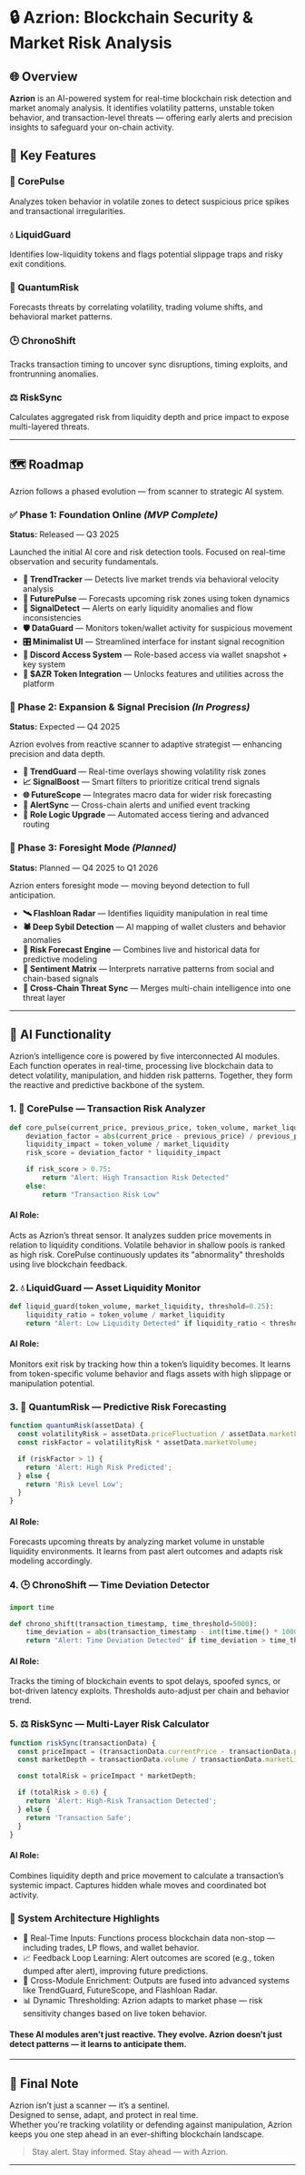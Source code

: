 # 🔒 Azrion: Blockchain Security & Market Risk Analysis

## 🌐 Overview

**Azrion** is an AI-powered system for real-time blockchain risk detection and market anomaly analysis. It identifies volatility patterns, unstable token behavior, and transaction-level threats — offering early alerts and precision insights to safeguard your on-chain activity.

## 🔑 Key Features

### 🧿 CorePulse  
Analyzes token behavior in volatile zones to detect suspicious price spikes and transactional irregularities.

### 💧 LiquidGuard  
Identifies low-liquidity tokens and flags potential slippage traps and risky exit conditions.

### 🧠 QuantumRisk  
Forecasts threats by correlating volatility, trading volume shifts, and behavioral market patterns.

### 🕒 ChronoShift  
Tracks transaction timing to uncover sync disruptions, timing exploits, and frontrunning anomalies.

### ⚖️ RiskSync  
Calculates aggregated risk from liquidity depth and price impact to expose multi-layered threats.

---

## 🗺 Roadmap

Azrion follows a phased evolution — from scanner to strategic AI system.

### ✅ Phase 1: Foundation Online *(MVP Complete)*  
**Status:** Released — Q3 2025

Launched the initial AI core and risk detection tools. Focused on real-time observation and security fundamentals.

- **📡 TrendTracker** — Detects live market trends via behavioral velocity analysis  
- **🔮 FuturePulse** — Forecasts upcoming risk zones using token dynamics  
- **🚨 SignalDetect** — Alerts on early liquidity anomalies and flow inconsistencies  
- **🛡 DataGuard** — Monitors token/wallet activity for suspicious movement  
- **🎛 Minimalist UI** — Streamlined interface for instant signal recognition  
- **🔗 Discord Access System** — Role-based access via wallet snapshot + key system  
- **💠 $AZR Token Integration** — Unlocks features and utilities across the platform  

### 🧭 Phase 2: Expansion & Signal Precision *(In Progress)*  
**Status:** Expected — Q4 2025

Azrion evolves from reactive scanner to adaptive strategist — enhancing precision and data depth.

- **🧬 TrendGuard** — Real-time overlays showing volatility risk zones  
- **📈 SignalBoost** — Smart filters to prioritize critical trend signals  
- **🌐 FutureScope** — Integrates macro data for wider risk forecasting  
- **📶 AlertSync** — Cross-chain alerts and unified event tracking  
- **🔐 Role Logic Upgrade** — Automated access tiering and advanced routing  

### 🧠 Phase 3: Foresight Mode *(Planned)*  
**Status:** Planned — Q4 2025 to Q1 2026

Azrion enters foresight mode — moving beyond detection to full anticipation.

- **🛰️ Flashloan Radar** — Identifies liquidity manipulation in real time  
- **🕷️ Deep Sybil Detection** — AI mapping of wallet clusters and behavior anomalies  
- **🧠 Risk Forecast Engine** — Combines live and historical data for predictive modeling  
- **💬 Sentiment Matrix** — Interprets narrative patterns from social and chain-based signals  
- **🌉 Cross-Chain Threat Sync** — Merges multi-chain intelligence into one threat layer  

---

## 🧠 AI Functionality

Azrion’s intelligence core is powered by five interconnected AI modules. Each function operates in real-time, processing live blockchain data to detect volatility, manipulation, and hidden risk patterns. Together, they form the reactive and predictive backbone of the system.

### 1. 🧿 CorePulse — Transaction Risk Analyzer

```python
def core_pulse(current_price, previous_price, token_volume, market_liquidity):
    deviation_factor = abs(current_price - previous_price) / previous_price
    liquidity_impact = token_volume / market_liquidity
    risk_score = deviation_factor * liquidity_impact

    if risk_score > 0.75:
        return "Alert: High Transaction Risk Detected"
    else:
        return "Transaction Risk Low"
```
#### AI Role:
Acts as Azrion’s threat sensor. It analyzes sudden price movements in relation to liquidity conditions. Volatile behavior in shallow pools is ranked as high risk. CorePulse continuously updates its "abnormality" thresholds using live blockchain feedback.

### 2. 💧 LiquidGuard — Asset Liquidity Monitor

```python
def liquid_guard(token_volume, market_liquidity, threshold=0.25):
    liquidity_ratio = token_volume / market_liquidity
    return "Alert: Low Liquidity Detected" if liquidity_ratio < threshold else "Asset Liquidity Normal"
```
#### AI Role:
Monitors exit risk by tracking how thin a token’s liquidity becomes. It learns from token-specific volume behavior and flags assets with high slippage or manipulation potential.

### 3. 🧠 QuantumRisk — Predictive Risk Forecasting

```js
function quantumRisk(assetData) {
  const volatilityRisk = assetData.priceFluctuation / assetData.marketLiquidity;
  const riskFactor = volatilityRisk * assetData.marketVolume;

  if (riskFactor > 1) {
    return 'Alert: High Risk Predicted';
  } else {
    return 'Risk Level Low';
  }
}
```
#### AI Role:
Forecasts upcoming threats by analyzing market volume in unstable liquidity environments. It learns from past alert outcomes and adapts risk modeling accordingly.

### 4. 🕒 ChronoShift — Time Deviation Detector

```python
import time

def chrono_shift(transaction_timestamp, time_threshold=5000):
    time_deviation = abs(transaction_timestamp - int(time.time() * 1000))
    return "Alert: Time Deviation Detected" if time_deviation > time_threshold else "Transaction Synchronized"
```
#### AI Role:
Tracks the timing of blockchain events to spot delays, spoofed syncs, or bot-driven latency exploits. Thresholds auto-adjust per chain and behavior trend.

### 5. ⚖️ RiskSync — Multi-Layer Risk Calculator

```js
function riskSync(transactionData) {
  const priceImpact = (transactionData.currentPrice - transactionData.previousPrice) / transactionData.previousPrice;
  const marketDepth = transactionData.volume / transactionData.marketLiquidity;

  const totalRisk = priceImpact * marketDepth;

  if (totalRisk > 0.6) {
    return 'Alert: High-Risk Transaction Detected';
  } else {
    return 'Transaction Safe';
  }
}
```
#### AI Role:
Combines liquidity depth and price movement to calculate a transaction’s systemic impact. Captures hidden whale moves and coordinated bot activity.

### 🧬 System Architecture Highlights
- 🔁 Real-Time Inputs: Functions process blockchain data non-stop — including trades, LP flows, and wallet behavior.
- 📈 Feedback Loop Learning: Alert outcomes are scored (e.g., token dumped after alert), improving future predictions.
- 🧩 Cross-Module Enrichment: Outputs are fused into advanced systems like TrendGuard, FutureScope, and Flashloan Radar.
- 📊 Dynamic Thresholding: Azrion adapts to market phase — risk sensitivity changes based on live token behavior.

#### These AI modules aren’t just reactive. They evolve. Azrion doesn’t just detect patterns — it learns to anticipate them.

---

## 🧾 Final Note

Azrion isn’t just a scanner — it’s a sentinel.  
Designed to sense, adapt, and protect in real time.  
Whether you're tracking volatility or defending against manipulation, Azrion keeps you one step ahead in an ever-shifting blockchain landscape.

> Stay alert. Stay informed. Stay ahead — with Azrion.

---
